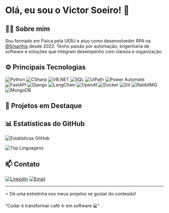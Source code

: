 # Olá, eu sou o Victor Soeiro! 👋

## 🧑‍💻 Sobre mim

Sou formado em Física pela UERJ e atuo como desenvolvedor RPA na [@Smarthis](https://www.smarthis.com.br) desde 2022. Tenho paixão por automação, engenharia de software e soluções que integram desempenho com clareza e organização.

## ⚙️ Principais Tecnologias

![Python](https://img.shields.io/badge/Python-3670A0?style=for-the-badge&logo=python&logoColor=ffdd54)
![CSharp](https://img.shields.io/badge/C%23-239120?style=for-the-badge&logo=c-sharp&logoColor=white)
![VB.NET](https://img.shields.io/badge/VB.NET-512BD4?style=for-the-badge&logo=.net&logoColor=white)
![SQL](https://img.shields.io/badge/SQL-4479A1?style=for-the-badge&logo=postgresql&logoColor=white)
![UiPath](https://img.shields.io/badge/UiPath-FF6C37?style=for-the-badge&logo=uipath&logoColor=white)
![Power Automate](https://img.shields.io/badge/Power%20Automate-0066FF?style=for-the-badge&logo=microsoft-power-automate&logoColor=white)
![FastAPI](https://img.shields.io/badge/FastAPI-009688?style=for-the-badge&logo=fastapi&logoColor=white)
![Django](https://img.shields.io/badge/Django-092E20?style=for-the-badge&logo=django&logoColor=white)
![LangChain](https://img.shields.io/badge/LangChain-000000?style=for-the-badge&logo=data:image/svg+xml;base64,PHN2ZyBmaWxsPSIjZmZmIiBoZWlnaHQ9IjI0IiB2aWV3Qm94PSIwIDAgMjQgMjQiIHdpZHRoPSIyNCIgeG1sbnM9Imh0dHA6Ly93d3cudzMuLm9yZy8yMDAwL3N2ZyI+PHBhdGggZD0iTTQgMTBoMnYySDR6bTggMEgxMnYyaDJ6bTggMEgxOHYyaDJ6bS0yNCAyMGgydi0yaC0yeiIvPjwvc3ZnPg==&logoColor=white)
![OpenAI](https://img.shields.io/badge/OpenAI-412991?style=for-the-badge&logo=openai&logoColor=white)
![Docker](https://img.shields.io/badge/Docker-2496ED?style=for-the-badge&logo=docker&logoColor=white)
![Git](https://img.shields.io/badge/Git-F05032?style=for-the-badge&logo=git&logoColor=white)
![RabbitMQ](https://img.shields.io/badge/RabbitMQ-FF6600?style=for-the-badge&logo=rabbitmq&logoColor=white)
![MongoDB](https://img.shields.io/badge/MongoDB-47A248?style=for-the-badge&logo=mongodb&logoColor=white)


## 🚀 Projetos em Destaque


## 📊 Estatísticas do GitHub

![Estatísticas GitHub](https://github-readme-stats.vercel.app/api?username=victor-soeiro&show_icons=true&theme=dracula&locale=pt-br)

![Top Linguagens](https://github-readme-stats.vercel.app/api/top-langs/?username=victor-soeiro&layout=compact&langs_count=7&theme=dracula&locale=pt-br)

## 📫 Contato

[![LinkedIn](https://img.shields.io/badge/-LinkedIn-blue?style=flat-square&logo=linkedin&logoColor=white)](https://linkedin.com/in/victor-soeiro)
[![Email](https://img.shields.io/badge/-Email-red?style=flat-square&logo=gmail&logoColor=white)](mailto:victor.soeiro.araujo@gmail.com)

---

⭐️ Dê uma estrelinha nos meus projetos se gostar do conteúdo!

"Codar é transformar café ☕️ em software 💻"
